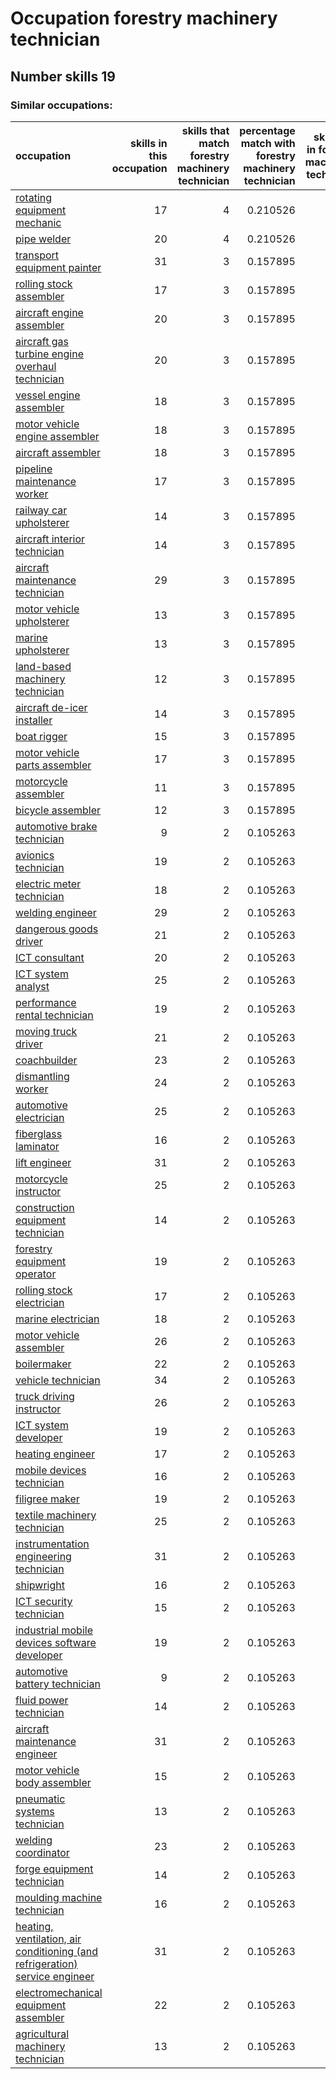 # Occupation forestry machinery technician
## Number skills 19
### Similar occupations:
| occupation                                                                                                                                                    |   skills in this occupation |   skills that match forestry machinery technician |   percentage match with forestry machinery technician |   skills not in forestry machinery technician |
|:--------------------------------------------------------------------------------------------------------------------------------------------------------------|----------------------------:|--------------------------------------------------:|------------------------------------------------------:|----------------------------------------------:|
| [rotating equipment mechanic](rotating_equipment_mechanic.md)                                                                                                 |                          17 |                                                 4 |                                              0.210526 |                                            13 |
| [pipe welder](pipe_welder.md)                                                                                                                                 |                          20 |                                                 4 |                                              0.210526 |                                            16 |
| [transport equipment painter](transport_equipment_painter.md)                                                                                                 |                          31 |                                                 3 |                                              0.157895 |                                            28 |
| [rolling stock assembler](rolling_stock_assembler.md)                                                                                                         |                          17 |                                                 3 |                                              0.157895 |                                            14 |
| [aircraft engine assembler](aircraft_engine_assembler.md)                                                                                                     |                          20 |                                                 3 |                                              0.157895 |                                            17 |
| [aircraft gas turbine engine overhaul technician](aircraft_gas_turbine_engine_overhaul_technician.md)                                                         |                          20 |                                                 3 |                                              0.157895 |                                            17 |
| [vessel engine assembler](vessel_engine_assembler.md)                                                                                                         |                          18 |                                                 3 |                                              0.157895 |                                            15 |
| [motor vehicle engine assembler](motor_vehicle_engine_assembler.md)                                                                                           |                          18 |                                                 3 |                                              0.157895 |                                            15 |
| [aircraft assembler](aircraft_assembler.md)                                                                                                                   |                          18 |                                                 3 |                                              0.157895 |                                            15 |
| [pipeline maintenance worker](pipeline_maintenance_worker.md)                                                                                                 |                          17 |                                                 3 |                                              0.157895 |                                            14 |
| [railway car upholsterer](railway_car_upholsterer.md)                                                                                                         |                          14 |                                                 3 |                                              0.157895 |                                            11 |
| [aircraft interior technician](aircraft_interior_technician.md)                                                                                               |                          14 |                                                 3 |                                              0.157895 |                                            11 |
| [aircraft maintenance technician](aircraft_maintenance_technician.md)                                                                                         |                          29 |                                                 3 |                                              0.157895 |                                            26 |
| [motor vehicle upholsterer](motor_vehicle_upholsterer.md)                                                                                                     |                          13 |                                                 3 |                                              0.157895 |                                            10 |
| [marine upholsterer](marine_upholsterer.md)                                                                                                                   |                          13 |                                                 3 |                                              0.157895 |                                            10 |
| [land-based machinery technician](land-based_machinery_technician.md)                                                                                         |                          12 |                                                 3 |                                              0.157895 |                                             9 |
| [aircraft de-icer installer](aircraft_de-icer_installer.md)                                                                                                   |                          14 |                                                 3 |                                              0.157895 |                                            11 |
| [boat rigger](boat_rigger.md)                                                                                                                                 |                          15 |                                                 3 |                                              0.157895 |                                            12 |
| [motor vehicle parts assembler](motor_vehicle_parts_assembler.md)                                                                                             |                          17 |                                                 3 |                                              0.157895 |                                            14 |
| [motorcycle assembler](motorcycle_assembler.md)                                                                                                               |                          11 |                                                 3 |                                              0.157895 |                                             8 |
| [bicycle assembler](bicycle_assembler.md)                                                                                                                     |                          12 |                                                 3 |                                              0.157895 |                                             9 |
| [automotive brake technician](automotive_brake_technician.md)                                                                                                 |                           9 |                                                 2 |                                              0.105263 |                                             7 |
| [avionics technician](avionics_technician.md)                                                                                                                 |                          19 |                                                 2 |                                              0.105263 |                                            17 |
| [electric meter technician](electric_meter_technician.md)                                                                                                     |                          18 |                                                 2 |                                              0.105263 |                                            16 |
| [welding engineer](welding_engineer.md)                                                                                                                       |                          29 |                                                 2 |                                              0.105263 |                                            27 |
| [dangerous goods driver](dangerous_goods_driver.md)                                                                                                           |                          21 |                                                 2 |                                              0.105263 |                                            19 |
| [ICT consultant](ICT_consultant.md)                                                                                                                           |                          20 |                                                 2 |                                              0.105263 |                                            18 |
| [ICT system analyst](ICT_system_analyst.md)                                                                                                                   |                          25 |                                                 2 |                                              0.105263 |                                            23 |
| [performance rental technician](performance_rental_technician.md)                                                                                             |                          19 |                                                 2 |                                              0.105263 |                                            17 |
| [moving truck driver](moving_truck_driver.md)                                                                                                                 |                          21 |                                                 2 |                                              0.105263 |                                            19 |
| [coachbuilder](coachbuilder.md)                                                                                                                               |                          23 |                                                 2 |                                              0.105263 |                                            21 |
| [dismantling worker](dismantling_worker.md)                                                                                                                   |                          24 |                                                 2 |                                              0.105263 |                                            22 |
| [automotive electrician](automotive_electrician.md)                                                                                                           |                          25 |                                                 2 |                                              0.105263 |                                            23 |
| [fiberglass laminator](fiberglass_laminator.md)                                                                                                               |                          16 |                                                 2 |                                              0.105263 |                                            14 |
| [lift engineer](lift_engineer.md)                                                                                                                             |                          31 |                                                 2 |                                              0.105263 |                                            29 |
| [motorcycle instructor](motorcycle_instructor.md)                                                                                                             |                          25 |                                                 2 |                                              0.105263 |                                            23 |
| [construction equipment technician](construction_equipment_technician.md)                                                                                     |                          14 |                                                 2 |                                              0.105263 |                                            12 |
| [forestry equipment operator](forestry_equipment_operator.md)                                                                                                 |                          19 |                                                 2 |                                              0.105263 |                                            17 |
| [rolling stock electrician](rolling_stock_electrician.md)                                                                                                     |                          17 |                                                 2 |                                              0.105263 |                                            15 |
| [marine electrician](marine_electrician.md)                                                                                                                   |                          18 |                                                 2 |                                              0.105263 |                                            16 |
| [motor vehicle assembler](motor_vehicle_assembler.md)                                                                                                         |                          26 |                                                 2 |                                              0.105263 |                                            24 |
| [boilermaker](boilermaker.md)                                                                                                                                 |                          22 |                                                 2 |                                              0.105263 |                                            20 |
| [vehicle technician](vehicle_technician.md)                                                                                                                   |                          34 |                                                 2 |                                              0.105263 |                                            32 |
| [truck driving instructor](truck_driving_instructor.md)                                                                                                       |                          26 |                                                 2 |                                              0.105263 |                                            24 |
| [ICT system developer](ICT_system_developer.md)                                                                                                               |                          19 |                                                 2 |                                              0.105263 |                                            17 |
| [heating engineer](heating_engineer.md)                                                                                                                       |                          17 |                                                 2 |                                              0.105263 |                                            15 |
| [mobile devices technician](mobile_devices_technician.md)                                                                                                     |                          16 |                                                 2 |                                              0.105263 |                                            14 |
| [filigree maker](filigree_maker.md)                                                                                                                           |                          19 |                                                 2 |                                              0.105263 |                                            17 |
| [textile machinery technician](textile_machinery_technician.md)                                                                                               |                          25 |                                                 2 |                                              0.105263 |                                            23 |
| [instrumentation engineering technician](instrumentation_engineering_technician.md)                                                                           |                          31 |                                                 2 |                                              0.105263 |                                            29 |
| [shipwright](shipwright.md)                                                                                                                                   |                          16 |                                                 2 |                                              0.105263 |                                            14 |
| [ICT security technician](ICT_security_technician.md)                                                                                                         |                          15 |                                                 2 |                                              0.105263 |                                            13 |
| [industrial mobile devices software developer](industrial_mobile_devices_software_developer.md)                                                               |                          19 |                                                 2 |                                              0.105263 |                                            17 |
| [automotive battery technician](automotive_battery_technician.md)                                                                                             |                           9 |                                                 2 |                                              0.105263 |                                             7 |
| [fluid power technician](fluid_power_technician.md)                                                                                                           |                          14 |                                                 2 |                                              0.105263 |                                            12 |
| [aircraft maintenance engineer](aircraft_maintenance_engineer.md)                                                                                             |                          31 |                                                 2 |                                              0.105263 |                                            29 |
| [motor vehicle body assembler](motor_vehicle_body_assembler.md)                                                                                               |                          15 |                                                 2 |                                              0.105263 |                                            13 |
| [pneumatic systems technician](pneumatic_systems_technician.md)                                                                                               |                          13 |                                                 2 |                                              0.105263 |                                            11 |
| [welding coordinator](welding_coordinator.md)                                                                                                                 |                          23 |                                                 2 |                                              0.105263 |                                            21 |
| [forge equipment technician](forge_equipment_technician.md)                                                                                                   |                          14 |                                                 2 |                                              0.105263 |                                            12 |
| [moulding machine technician](moulding_machine_technician.md)                                                                                                 |                          16 |                                                 2 |                                              0.105263 |                                            14 |
| [heating, ventilation, air conditioning (and refrigeration) service engineer](heating,_ventilation,_air_conditioning_(and_refrigeration)_service_engineer.md) |                          31 |                                                 2 |                                              0.105263 |                                            29 |
| [electromechanical equipment assembler](electromechanical_equipment_assembler.md)                                                                             |                          22 |                                                 2 |                                              0.105263 |                                            20 |
| [agricultural machinery technician](agricultural_machinery_technician.md)                                                                                     |                          13 |                                                 2 |                                              0.105263 |                                            11 |
